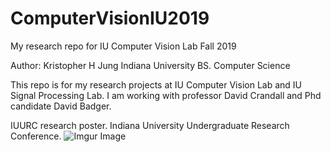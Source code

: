 # ComputerVisionIU2019
My research repo for IU Computer Vision Lab Fall 2019


Author: Kristopher H Jung
        Indiana University
        BS. Computer Science
        
        
        
This repo is for my research projects at IU Computer Vision Lab and IU Signal Processing Lab.
I am working with professor David Crandall and Phd candidate David Badger.


IUURC research poster.
Indiana University Undergraduate Research Conference.
![Imgur Image](https://i.imgur.com/fDaQCsK.jpg)
